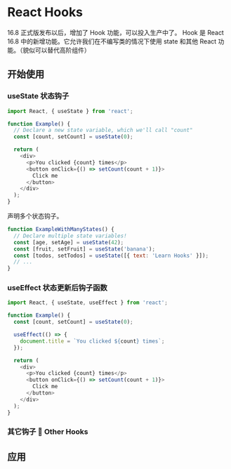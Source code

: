 # React Hooks

16.8 正式版发布以后，增加了 Hook 功能，可以投入生产中了。 Hook 是 React 16.8 中的新增功能。它允许我们在不编写类的情况下使用 state 和其他 React 功能。（貌似可以替代高阶组件）

## 开始使用

### useState 状态钩子
```js
import React, { useState } from 'react';

function Example() {
  // Declare a new state variable, which we'll call "count"
  const [count, setCount] = useState(0);

  return (
    <div>
      <p>You clicked {count} times</p>
      <button onClick={() => setCount(count + 1)}>
        Click me
      </button>
    </div>
  );
}
```
 声明多个状态钩子。
```js
function ExampleWithManyStates() {
  // Declare multiple state variables!
  const [age, setAge] = useState(42);
  const [fruit, setFruit] = useState('banana');
  const [todos, setTodos] = useState([{ text: 'Learn Hooks' }]);
  // ...
}
```

### useEffect 状态更新后钩子函数
```js
import React, { useState, useEffect } from 'react';

function Example() {
  const [count, setCount] = useState(0);

  useEffect(() => {
    document.title = `You clicked ${count} times`;
  });

  return (
    <div>
      <p>You clicked {count} times</p>
      <button onClick={() => setCount(count + 1)}>
        Click me
      </button>
    </div>
  );
}
```
### 其它钩子 🔌 Other Hooks

## 应用
